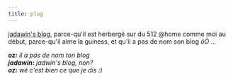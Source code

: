 ```yaml
---
title: plug
---
```


[jadawin's blog](http://j4dawin.homelinux.com), parce-qu'il est herbergé sur
du 512 @home comme moi au début, parce-qu'il aime la guiness, et qu'il a pas
de nom son blog _ôÒ_ ...

_**oz:** il a pas de nom ton blog  
**jadawin:** jadwin's blog, non?   
**oz:** wé c'est bien ce que je dis :)_

